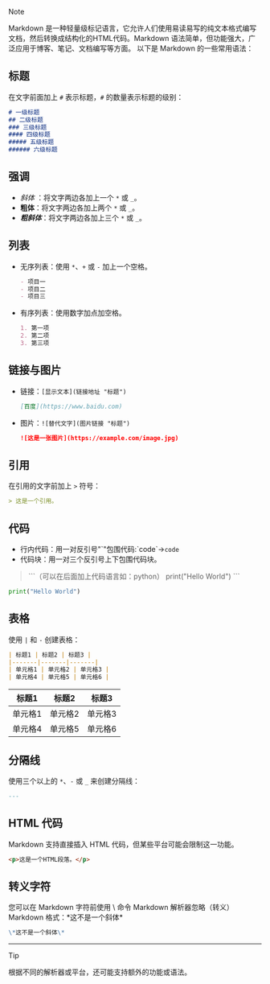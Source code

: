 > [!NOTE]
> Markdown 是一种轻量级标记语言，它允许人们使用易读易写的纯文本格式编写文档，然后转换成结构化的HTML代码。Markdown 语法简单，但功能强大，广泛应用于博客、笔记、文档编写等方面。
以下是 Markdown 的一些常用语法：
## 标题
在文字前面加上 `#` 表示标题，`#` 的数量表示标题的级别：
```markdown
# 一级标题
## 二级标题
### 三级标题
#### 四级标题
##### 五级标题
###### 六级标题
```
## 强调
- *斜体* ：将文字两边各加上一个 `*` 或 `_`。
- **粗体**：将文字两边各加上两个 `*` 或 `_`。
- ***粗斜体***：将文字两边各加上三个 `*` 或 `_`。
## 列表
- 无序列表：使用 `*`、`+` 或 `-` 加上一个空格。
  ```markdown
  - 项目一
  - 项目二
  - 项目三
  ```
- 有序列表：使用数字加点加空格。
  ```markdown
  1. 第一项
  2. 第二项
  3. 第三项
  ```
## 链接与图片
- 链接：`[显示文本](链接地址 "标题")`
  ```markdown
  [百度](https://www.baidu.com)
  ```
- 图片：`![替代文字](图片链接 "标题")`
  ```markdown
  ![这是一张图片](https://example.com/image.jpg)
  ```
## 引用
在引用的文字前加上 `>` 符号：
```markdown
> 这是一个引用。
```
## 代码
- 行内代码：用一对反引号"\`"包围代码:\`code\`→`code`
- 代码块：用一对三个反引号上下包围代码块。

> \```（可以在后面加上代码语言如：python）
print("Hello World")
\```

```python
print("Hello World")
```
## 表格
使用 `|` 和 `-` 创建表格：
```markdown
| 标题1 | 标题2 | 标题3 |
|-------|-------|-------|
| 单元格1 | 单元格2 | 单元格3 |
| 单元格4 | 单元格5 | 单元格6 |
```
| 标题1 | 标题2 | 标题3 |
|-------|-------|-------|
| 单元格1 | 单元格2 | 单元格3 |
| 单元格4 | 单元格5 | 单元格6 |
## 分隔线
使用三个以上的 `*`、`-` 或 `_` 来创建分隔线：
```markdown
---
```
## HTML 代码
Markdown 支持直接插入 HTML 代码，但某些平台可能会限制这一功能。
```html
<p>这是一个HTML段落。</p>
```
## 转义字符
您可以在 Markdown 字符前使用 \ 命令 Markdown 解析器忽略（转义）Markdown 格式：\*这不是一个斜体\*
```markdown
\*这不是一个斜体\*
```
---
> [!TIP]
> 根据不同的解析器或平台，还可能支持额外的功能或语法。
